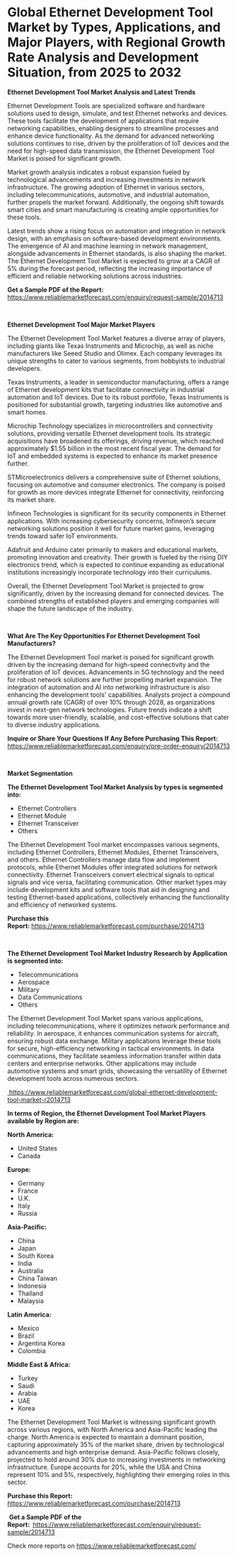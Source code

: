 <p><h1>Global Ethernet Development Tool Market by Types, Applications, and Major Players, with Regional Growth Rate Analysis and Development Situation, from 2025 to 2032</h1></p><p><strong>Ethernet Development Tool Market Analysis and Latest Trends</strong></p>
<p><p>Ethernet Development Tools are specialized software and hardware solutions used to design, simulate, and test Ethernet networks and devices. These tools facilitate the development of applications that require networking capabilities, enabling designers to streamline processes and enhance device functionality. As the demand for advanced networking solutions continues to rise, driven by the proliferation of IoT devices and the need for high-speed data transmission, the Ethernet Development Tool Market is poised for significant growth.</p><p>Market growth analysis indicates a robust expansion fueled by technological advancements and increasing investments in network infrastructure. The growing adoption of Ethernet in various sectors, including telecommunications, automotive, and industrial automation, further propels the market forward. Additionally, the ongoing shift towards smart cities and smart manufacturing is creating ample opportunities for these tools.</p><p>Latest trends show a rising focus on automation and integration in network design, with an emphasis on software-based development environments. The emergence of AI and machine learning in network management, alongside advancements in Ethernet standards, is also shaping the market. The Ethernet Development Tool Market is expected to grow at a CAGR of 5% during the forecast period, reflecting the increasing importance of efficient and reliable networking solutions across industries.</p></p>
<p><strong>Get a Sample PDF of the Report:&nbsp;</strong> <a href="https://www.reliablemarketforecast.com/enquiry/request-sample/2014713?utm_campaign=2724&utm_medium=2&utm_source=Github&utm_content=ia&utm_term=29032025&utm_id=ethernet-development-tool">https://www.reliablemarketforecast.com/enquiry/request-sample/2014713</a></p>
<p>&nbsp;</p>
<p><strong>Ethernet Development Tool Major Market Players</strong></p>
<p><p>The Ethernet Development Tool Market features a diverse array of players, including giants like Texas Instruments and Microchip, as well as niche manufacturers like Seeed Studio and Olimex. Each company leverages its unique strengths to cater to various segments, from hobbyists to industrial developers.</p><p>Texas Instruments, a leader in semiconductor manufacturing, offers a range of Ethernet development kits that facilitate connectivity in industrial automation and IoT devices. Due to its robust portfolio, Texas Instruments is positioned for substantial growth, targeting industries like automotive and smart homes.</p><p>Microchip Technology specializes in microcontrollers and connectivity solutions, providing versatile Ethernet development tools. Its strategic acquisitions have broadened its offerings, driving revenue, which reached approximately $1.55 billion in the most recent fiscal year. The demand for IoT and embedded systems is expected to enhance its market presence further.</p><p>STMicroelectronics delivers a comprehensive suite of Ethernet solutions, focusing on automotive and consumer electronics. The company is poised for growth as more devices integrate Ethernet for connectivity, reinforcing its market share.</p><p>Infineon Technologies is significant for its security components in Ethernet applications. With increasing cybersecurity concerns, Infineon’s secure networking solutions position it well for future market gains, leveraging trends toward safer IoT environments.</p><p>Adafruit and Arduino cater primarily to makers and educational markets, promoting innovation and creativity. Their growth is fueled by the rising DIY electronics trend, which is expected to continue expanding as educational institutions increasingly incorporate technology into their curriculums.</p><p>Overall, the Ethernet Development Tool Market is projected to grow significantly, driven by the increasing demand for connected devices. The combined strengths of established players and emerging companies will shape the future landscape of the industry.</p></p>
<p>&nbsp;</p>
<p><strong>What Are The Key Opportunities For Ethernet Development Tool Manufacturers?</strong></p>
<p><p>The Ethernet Development Tool market is poised for significant growth driven by the increasing demand for high-speed connectivity and the proliferation of IoT devices. Advancements in 5G technology and the need for robust network solutions are further propelling market expansion. The integration of automation and AI into networking infrastructure is also enhancing the development tools' capabilities. Analysts project a compound annual growth rate (CAGR) of over 10% through 2028, as organizations invest in next-gen network technologies. Future trends indicate a shift towards more user-friendly, scalable, and cost-effective solutions that cater to diverse industry applications.</p></p>
<p><strong>Inquire or Share Your Questions If Any Before Purchasing This Report:</strong> <a href="https://www.reliablemarketforecast.com/enquiry/pre-order-enquiry/2014713?utm_campaign=2724&utm_medium=2&utm_source=Github&utm_content=ia&utm_term=29032025&utm_id=ethernet-development-tool">https://www.reliablemarketforecast.com/enquiry/pre-order-enquiry/2014713</a></p>
<p>&nbsp;</p>
<p><strong>Market Segmentation</strong></p>
<p><strong>The Ethernet Development Tool Market Analysis by types is segmented into:</strong></p>
<p><ul><li>Ethernet Controllers</li><li>Ethernet Module</li><li>Ethernet Transceiver</li><li>Others</li></ul></p>
<p><p>The Ethernet Development Tool market encompasses various segments, including Ethernet Controllers, Ethernet Modules, Ethernet Transceivers, and others. Ethernet Controllers manage data flow and implement protocols, while Ethernet Modules offer integrated solutions for network connectivity. Ethernet Transceivers convert electrical signals to optical signals and vice versa, facilitating communication. Other market types may include development kits and software tools that aid in designing and testing Ethernet-based applications, collectively enhancing the functionality and efficiency of networked systems.</p></p>
<p><strong>Purchase this Report:&nbsp;</strong><a href="https://www.reliablemarketforecast.com/purchase/2014713?utm_campaign=2724&utm_medium=2&utm_source=Github&utm_content=ia&utm_term=29032025&utm_id=ethernet-development-tool">https://www.reliablemarketforecast.com/purchase/2014713</a></p>
<p>&nbsp;</p>
<p><strong>The Ethernet Development Tool Market Industry Research by Application is segmented into:</strong></p>
<p><ul><li>Telecommunications</li><li>Aerospace</li><li>Military</li><li>Data Communications</li><li>Others</li></ul></p>
<p><p>The Ethernet Development Tool Market spans various applications, including telecommunications, where it optimizes network performance and reliability. In aerospace, it enhances communication systems for aircraft, ensuring robust data exchange. Military applications leverage these tools for secure, high-efficiency networking in tactical environments. In data communications, they facilitate seamless information transfer within data centers and enterprise networks. Other applications may include automotive systems and smart grids, showcasing the versatility of Ethernet development tools across numerous sectors.</p></p>
<p><a href="https://www.reliablemarketforecast.com/global-ethernet-development-tool-market-r2014713?utm_campaign=2724&utm_medium=2&utm_source=Github&utm_content=ia&utm_term=29032025&utm_id=ethernet-development-tool">&nbsp;https://www.reliablemarketforecast.com/global-ethernet-development-tool-market-r2014713</a></p>
<p><strong>In terms of Region, the Ethernet Development Tool Market Players available by Region are:</strong></p>
<p>
    <p> <strong> North America: </strong>
        <ul>
            <li>United States</li>
            <li>Canada</li>
        </ul>
        </p> 
    <p> <strong> Europe: </strong>
        <ul>
            <li>Germany</li>
            <li>France</li>
            <li>U.K.</li>
            <li>Italy</li>
            <li>Russia</li>
        </ul>
        </p> 
    <p> <strong> Asia-Pacific: </strong>
        <ul>
            <li>China</li>
            <li>Japan</li>
            <li>South Korea</li>
            <li>India</li>
            <li>Australia</li>
            <li>China Taiwan</li>
            <li>Indonesia</li>
            <li>Thailand</li>
            <li>Malaysia</li>
        </ul>
        </p> 
    <p> <strong> Latin America: </strong>
        <ul>
            <li>Mexico</li>
            <li>Brazil</li>
            <li>Argentina Korea</li>
            <li>Colombia</li>
        </ul>
        </p> 
    <p> <strong> Middle East & Africa: </strong>
        <ul>
            <li>Turkey</li>
            <li>Saudi</li>
            <li>Arabia</li>
            <li>UAE</li>
            <li>Korea</li>
        </ul>
    </p>
    </p>
<p><p>The Ethernet Development Tool Market is witnessing significant growth across various regions, with North America and Asia-Pacific leading the charge. North America is expected to maintain a dominant position, capturing approximately 35% of the market share, driven by technological advancements and high enterprise demand. Asia-Pacific follows closely, projected to hold around 30% due to increasing investments in networking infrastructure. Europe accounts for 20%, while the USA and China represent 10% and 5%, respectively, highlighting their emerging roles in this sector.</p></p>
<p><strong>Purchase this Report: </strong><a href="https://www.reliablemarketforecast.com/purchase/2014713?utm_campaign=2724&utm_medium=2&utm_source=Github&utm_content=ia&utm_term=29032025&utm_id=ethernet-development-tool">https://www.reliablemarketforecast.com/purchase/2014713</a></p>
<p>&nbsp;<strong>Get a Sample PDF of the Report:&nbsp;&nbsp;</strong><a href="https://www.reliablemarketforecast.com/enquiry/request-sample/2014713?utm_campaign=2724&utm_medium=2&utm_source=Github&utm_content=ia&utm_term=29032025&utm_id=ethernet-development-tool">https://www.reliablemarketforecast.com/enquiry/request-sample/2014713</a></p>
<p><strong></strong></p>
<p>Check more reports on <a href="https://www.reliablemarketforecast.com/?utm_campaign=2724&utm_medium=2&utm_source=Github&utm_content=ia&utm_term=29032025&utm_id=ethernet-development-tool">https://www.reliablemarketforecast.com/</a></p>